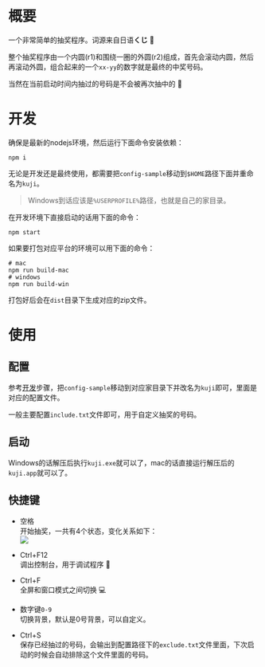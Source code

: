 # 概要

一个非常简单的抽奖程序。词源来自日语**くじ**  :gift:

整个抽奖程序由一个内圆(r1)和围绕一圈的外圆(r2)组成，首先会滚动内圆，然后再滚动外圆，组合起来的一个`xx-yy`的数字就是最终的中奖号码。

当然在当前启动时间内抽过的号码是不会被再次抽中的  :ghost:

# 开发

确保是最新的nodejs环境，然后运行下面命令安装依赖：

```
npm i
```

无论是开发还是最终使用，都需要把`config-sample`移动到`$HOME`路径下面并重命名为`kuji`。

> Windows到话应该是`%USERPROFILE%`路径，也就是自己的家目录。

在开发环境下直接启动的话用下面的命令：

```
npm start
```

如果要打包对应平台的环境可以用下面的命令：

```
# mac
npm run build-mac
# windows
npm run build-win
```

打包好后会在`dist`目录下生成对应的zip文件。

# 使用

## 配置

参考[开发](#开发)步骤，把`config-sample`移动到对应家目录下并改名为`kuji`即可，里面是对应的配置文件。

一般主要配置`include.txt`文件即可，用于自定义抽奖的号码。

## 启动

Windows的话解压后执行`kuji.exe`就可以了，mac的话直接运行解压后的`kuji.app`就可以了。



## 快捷键

- 空格<br>
开始抽奖，一共有4个状态，变化关系如下：<br>
[![](https://mermaid.ink/img/eyJjb2RlIjoiZ3JhcGggTFJcbiAgQVvliJ3lp4vnirbmgIFdXG4gIEJb5YaF5ZyGcjHmu5rliqhdXG4gIENb5aSW5ZyGcjLmu5rliqhdXG4gIERb5bGV56S657uT5p6cXVxuXG4gIEEtLT58c3BhY2V8QlxuICBCLS4tPnxhdXRvfENcbiAgQy0uLT58YXV0b3xEXG4gIEQtLT58c3BhY2V8QVxuXHRcdCIsIm1lcm1haWQiOnt9LCJ1cGRhdGVFZGl0b3IiOmZhbHNlfQ)](https://mermaid-js.github.io/mermaid-live-editor/#/edit/eyJjb2RlIjoiZ3JhcGggTFJcbiAgQVvliJ3lp4vnirbmgIFdXG4gIEJb5YaF5ZyGcjHmu5rliqhdXG4gIENb5aSW5ZyGcjLmu5rliqhdXG4gIERb5bGV56S657uT5p6cXVxuXG4gIEEtLT58c3BhY2V8QlxuICBCLS4tPnxhdXRvfENcbiAgQy0uLT58YXV0b3xEXG4gIEQtLT58c3BhY2V8QVxuXHRcdCIsIm1lcm1haWQiOnt9LCJ1cGRhdGVFZGl0b3IiOmZhbHNlfQ)

- Ctrl+F12<br>
调出控制台，用于调试程序  :bug:

- Ctrl+F<br>
全屏和窗口模式之间切换  :computer:

- 数字键`0-9`<br>
切换背景，默认是0号背景，可以自定义。

- Ctrl+S<br>
保存已经抽过的号码，会输出到配置路径下的`exclude.txt`文件里面，下次启动的时候会自动排除这个文件里面的号码。
